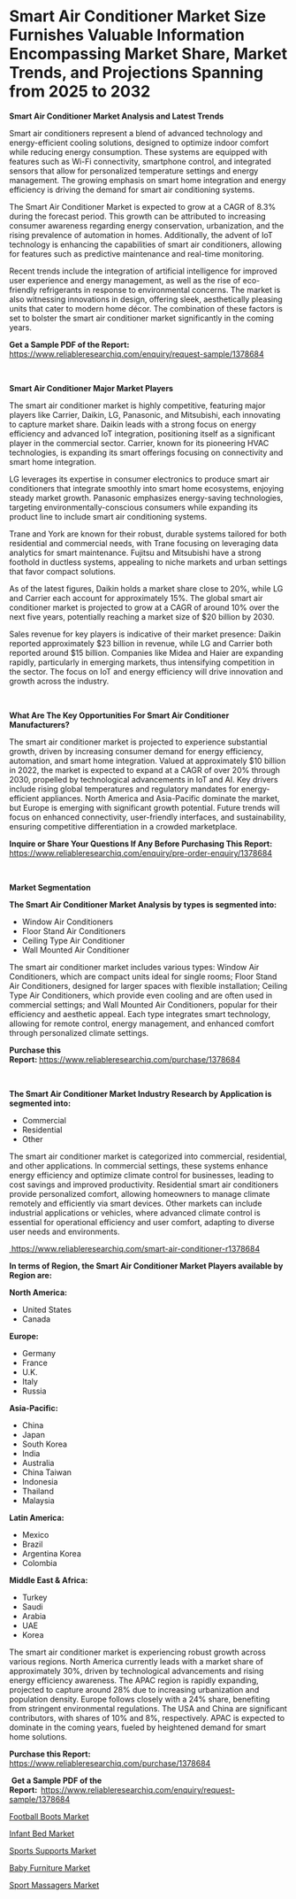<p><h1>Smart Air Conditioner Market Size Furnishes Valuable Information Encompassing Market Share, Market Trends, and Projections Spanning from 2025 to 2032</h1></p><p><strong>Smart Air Conditioner Market Analysis and Latest Trends</strong></p>
<p><p>Smart air conditioners represent a blend of advanced technology and energy-efficient cooling solutions, designed to optimize indoor comfort while reducing energy consumption. These systems are equipped with features such as Wi-Fi connectivity, smartphone control, and integrated sensors that allow for personalized temperature settings and energy management. The growing emphasis on smart home integration and energy efficiency is driving the demand for smart air conditioning systems.</p><p>The Smart Air Conditioner Market is expected to grow at a CAGR of 8.3% during the forecast period. This growth can be attributed to increasing consumer awareness regarding energy conservation, urbanization, and the rising prevalence of automation in homes. Additionally, the advent of IoT technology is enhancing the capabilities of smart air conditioners, allowing for features such as predictive maintenance and real-time monitoring.</p><p>Recent trends include the integration of artificial intelligence for improved user experience and energy management, as well as the rise of eco-friendly refrigerants in response to environmental concerns. The market is also witnessing innovations in design, offering sleek, aesthetically pleasing units that cater to modern home décor. The combination of these factors is set to bolster the smart air conditioner market significantly in the coming years.</p></p>
<p><strong>Get a Sample PDF of the Report:&nbsp;</strong> <a href="https://www.reliableresearchiq.com/enquiry/request-sample/1378684?utm_campaign=1082&utm_medium=2&utm_source=Github&utm_content=ia&utm_term=04042025&utm_id=smart-air-conditioner">https://www.reliableresearchiq.com/enquiry/request-sample/1378684</a></p>
<p>&nbsp;</p>
<p><strong>Smart Air Conditioner Major Market Players</strong></p>
<p><p>The smart air conditioner market is highly competitive, featuring major players like Carrier, Daikin, LG, Panasonic, and Mitsubishi, each innovating to capture market share. Daikin leads with a strong focus on energy efficiency and advanced IoT integration, positioning itself as a significant player in the commercial sector. Carrier, known for its pioneering HVAC technologies, is expanding its smart offerings focusing on connectivity and smart home integration.</p><p>LG leverages its expertise in consumer electronics to produce smart air conditioners that integrate smoothly into smart home ecosystems, enjoying steady market growth. Panasonic emphasizes energy-saving technologies, targeting environmentally-conscious consumers while expanding its product line to include smart air conditioning systems.</p><p>Trane and York are known for their robust, durable systems tailored for both residential and commercial needs, with Trane focusing on leveraging data analytics for smart maintenance. Fujitsu and Mitsubishi have a strong foothold in ductless systems, appealing to niche markets and urban settings that favor compact solutions.</p><p>As of the latest figures, Daikin holds a market share close to 20%, while LG and Carrier each account for approximately 15%. The global smart air conditioner market is projected to grow at a CAGR of around 10% over the next five years, potentially reaching a market size of $20 billion by 2030.</p><p>Sales revenue for key players is indicative of their market presence: Daikin reported approximately $23 billion in revenue, while LG and Carrier both reported around $15 billion. Companies like Midea and Haier are expanding rapidly, particularly in emerging markets, thus intensifying competition in the sector. The focus on IoT and energy efficiency will drive innovation and growth across the industry.</p></p>
<p>&nbsp;</p>
<p><strong>What Are The Key Opportunities For Smart Air Conditioner Manufacturers?</strong></p>
<p><p>The smart air conditioner market is projected to experience substantial growth, driven by increasing consumer demand for energy efficiency, automation, and smart home integration. Valued at approximately $10 billion in 2022, the market is expected to expand at a CAGR of over 20% through 2030, propelled by technological advancements in IoT and AI. Key drivers include rising global temperatures and regulatory mandates for energy-efficient appliances. North America and Asia-Pacific dominate the market, but Europe is emerging with significant growth potential. Future trends will focus on enhanced connectivity, user-friendly interfaces, and sustainability, ensuring competitive differentiation in a crowded marketplace.</p></p>
<p><strong>Inquire or Share Your Questions If Any Before Purchasing This Report:</strong> <a href="https://www.reliableresearchiq.com/enquiry/pre-order-enquiry/1378684?utm_campaign=1082&utm_medium=2&utm_source=Github&utm_content=ia&utm_term=04042025&utm_id=smart-air-conditioner">https://www.reliableresearchiq.com/enquiry/pre-order-enquiry/1378684</a></p>
<p>&nbsp;</p>
<p><strong>Market Segmentation</strong></p>
<p><strong>The Smart Air Conditioner Market Analysis by types is segmented into:</strong></p>
<p><ul><li>Window Air Conditioners</li><li>Floor Stand Air Conditioners</li><li>Ceiling Type Air Conditioner</li><li>Wall Mounted Air Conditioner</li></ul></p>
<p><p>The smart air conditioner market includes various types: Window Air Conditioners, which are compact units ideal for single rooms; Floor Stand Air Conditioners, designed for larger spaces with flexible installation; Ceiling Type Air Conditioners, which provide even cooling and are often used in commercial settings; and Wall Mounted Air Conditioners, popular for their efficiency and aesthetic appeal. Each type integrates smart technology, allowing for remote control, energy management, and enhanced comfort through personalized climate settings.</p></p>
<p><strong>Purchase this Report:&nbsp;</strong><a href="https://www.reliableresearchiq.com/purchase/1378684?utm_campaign=1082&utm_medium=2&utm_source=Github&utm_content=ia&utm_term=04042025&utm_id=smart-air-conditioner">https://www.reliableresearchiq.com/purchase/1378684</a></p>
<p>&nbsp;</p>
<p><strong>The Smart Air Conditioner Market Industry Research by Application is segmented into:</strong></p>
<p><ul><li>Commercial</li><li>Residential</li><li>Other</li></ul></p>
<p><p>The smart air conditioner market is categorized into commercial, residential, and other applications. In commercial settings, these systems enhance energy efficiency and optimize climate control for businesses, leading to cost savings and improved productivity. Residential smart air conditioners provide personalized comfort, allowing homeowners to manage climate remotely and efficiently via smart devices. Other markets can include industrial applications or vehicles, where advanced climate control is essential for operational efficiency and user comfort, adapting to diverse user needs and environments.</p></p>
<p><a href="https://www.reliableresearchiq.com/smart-air-conditioner-r1378684?utm_campaign=1082&utm_medium=2&utm_source=Github&utm_content=ia&utm_term=04042025&utm_id=smart-air-conditioner">&nbsp;https://www.reliableresearchiq.com/smart-air-conditioner-r1378684</a></p>
<p><strong>In terms of Region, the Smart Air Conditioner Market Players available by Region are:</strong></p>
<p>
    <p> <strong> North America: </strong>
        <ul>
            <li>United States</li>
            <li>Canada</li>
        </ul>
        </p> 
    <p> <strong> Europe: </strong>
        <ul>
            <li>Germany</li>
            <li>France</li>
            <li>U.K.</li>
            <li>Italy</li>
            <li>Russia</li>
        </ul>
        </p> 
    <p> <strong> Asia-Pacific: </strong>
        <ul>
            <li>China</li>
            <li>Japan</li>
            <li>South Korea</li>
            <li>India</li>
            <li>Australia</li>
            <li>China Taiwan</li>
            <li>Indonesia</li>
            <li>Thailand</li>
            <li>Malaysia</li>
        </ul>
        </p> 
    <p> <strong> Latin America: </strong>
        <ul>
            <li>Mexico</li>
            <li>Brazil</li>
            <li>Argentina Korea</li>
            <li>Colombia</li>
        </ul>
        </p> 
    <p> <strong> Middle East & Africa: </strong>
        <ul>
            <li>Turkey</li>
            <li>Saudi</li>
            <li>Arabia</li>
            <li>UAE</li>
            <li>Korea</li>
        </ul>
    </p>
    </p>
<p><p>The smart air conditioner market is experiencing robust growth across various regions. North America currently leads with a market share of approximately 30%, driven by technological advancements and rising energy efficiency awareness. The APAC region is rapidly expanding, projected to capture around 28% due to increasing urbanization and population density. Europe follows closely with a 24% share, benefiting from stringent environmental regulations. The USA and China are significant contributors, with shares of 10% and 8%, respectively. APAC is expected to dominate in the coming years, fueled by heightened demand for smart home solutions.</p></p>
<p><strong>Purchase this Report: </strong><a href="https://www.reliableresearchiq.com/purchase/1378684?utm_campaign=1082&utm_medium=2&utm_source=Github&utm_content=ia&utm_term=04042025&utm_id=smart-air-conditioner">https://www.reliableresearchiq.com/purchase/1378684</a></p>
<p>&nbsp;<strong>Get a Sample PDF of the Report:&nbsp;&nbsp;</strong><a href="https://www.reliableresearchiq.com/enquiry/request-sample/1378684?utm_campaign=1082&utm_medium=2&utm_source=Github&utm_content=ia&utm_term=04042025&utm_id=smart-air-conditioner">https://www.reliableresearchiq.com/enquiry/request-sample/1378684</a></p>
<p><strong></strong></p>
<p><p><a href="https://github.com/monacaquddus/Market-Research-Report-List-1/blob/main/football-boots-market.md?utm_campaign=1082&utm_medium=2&utm_source=Github&utm_content=ia&utm_term=04042025&utm_id=smart-air-conditioner">Football Boots Market</a></p><p><a href="https://github.com/mgapeak/Market-Research-Report-List-1/blob/main/infant-bed-market.md?utm_campaign=1082&utm_medium=2&utm_source=Github&utm_content=ia&utm_term=04042025&utm_id=smart-air-conditioner">Infant Bed Market</a></p><p><a href="https://github.com/aijazdeitzbq/Market-Research-Report-List-1/blob/main/sports-supports-market.md?utm_campaign=1082&utm_medium=2&utm_source=Github&utm_content=ia&utm_term=04042025&utm_id=smart-air-conditioner">Sports Supports Market</a></p><p><a href="https://github.com/owaysusing/Market-Research-Report-List-1/blob/main/baby-furniture-market.md?utm_campaign=1082&utm_medium=2&utm_source=Github&utm_content=ia&utm_term=04042025&utm_id=smart-air-conditioner">Baby Furniture Market</a></p><p><a href="https://github.com/gambokaiohjr/Market-Research-Report-List-1/blob/main/sport-massagers-market.md?utm_campaign=1082&utm_medium=2&utm_source=Github&utm_content=ia&utm_term=04042025&utm_id=smart-air-conditioner">Sport Massagers Market</a></p></p>
